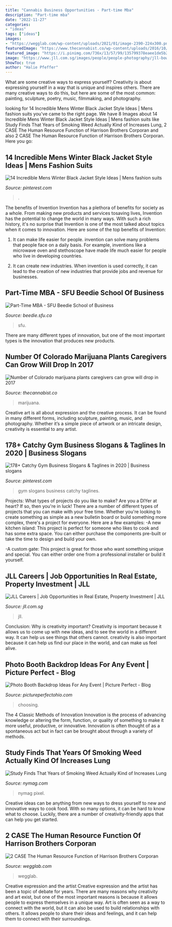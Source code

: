 ```yaml
---
title: "Cannabis Business Opportunities - Part-time Mba"
description: "Part-time mba"
date: "2022-11-27"
categories:
- "ideas"
tags: ["ideas"]
images:
- "https://wegglab.com/wp-content/uploads/2021/01/image-2390-224x300.png"
featuredImage: "https://www.thecannabist.co/wp-content/uploads/2016/10/POTCA6410900_VC_10242016a.jpg"
featured_image: "https://i.pinimg.com/736x/13/57/99/135799378eaee1de5b277648f83a5887.jpg"
image: "https://www.jll.com.sg/images/people/people-photography/jll-bowl-0038.jpg.rendition/cq5dam.web.1280.1280.jpeg"
ShowToc: true
author: "Halie Pfeffer"
---
```



What are some creative ways to express yourself?
Creativity is about expressing yourself in a way that is unique and inspires others. There are many creative ways to do this, but here are some of the most common: painting, sculpture, poetry, music, filmmaking, and photography.

	

		
looking for 14 Incredible Mens Winter Black Jacket Style Ideas | Mens fashion suits you've came to the right page. We have 8 Images about 14 Incredible Mens Winter Black Jacket Style Ideas | Mens fashion suits like Study Finds That Years of Smoking Weed Actually Kind of Increases Lung, 2 CASE The Human Resource Function of Harrison Brothers Corporan and also 2 CASE The Human Resource Function of Harrison Brothers Corporan. Here you go:
		
    
## 14 Incredible Mens Winter Black Jacket Style Ideas | Mens Fashion Suits

<img loading=lazy src="https://i.pinimg.com/736x/e9/60/2a/e9602a09464265602f2d719efe7e8532.jpg" onerror="this.onerror=null;this.src='https://tse4.mm.bing.net/th?id=OIP.BpfR8AuZiykv0b8WGV4RdwHaLG&amp;pid=15.1';" alt="14 Incredible Mens Winter Black Jacket Style Ideas | Mens fashion suits">

_Source: pinterest.com_

>. 

	

The benefits of Invention
Invention has a plethora of benefits for society as a whole. From making new products and services tosaving lives, Invention has the potential to change the world in many ways. With such a rich history, it's no surprise that Invention is one of the most talked about topics when it comes to innovation. Here are some of the top benefits of Invention: 
1. It can make life easier for people. invention can solve many problems that people face on a daily basis. For example, inventions like a microwave oven and stethoscope have made life much easier for people who live in developing countries.

2. It can create new industries. When invention is used correctly, it can lead to the creation of new industries that provide jobs and revenue for businesses.

    
## Part-Time MBA - SFU Beedie School Of Business

<img loading=lazy src="https://beedie.sfu.ca/uploads/Images/Global/Surrey-campus.jpg" onerror="this.onerror=null;this.src='https://tse3.mm.bing.net/th?id=OIP.R-iPpJpWhVNjcQ5Q_xrkKwHaEK&amp;pid=15.1';" alt="Part-Time MBA - SFU Beedie School of Business">

_Source: beedie.sfu.ca_

>sfu. 

	

There are many different types of innovation, but one of the most important types is the innovation that produces new products.

    
## Number Of Colorado Marijuana Plants Caregivers Can Grow Will Drop In 2017

<img loading=lazy src="https://www.thecannabist.co/wp-content/uploads/2016/10/POTCA6410900_VC_10242016a.jpg" onerror="this.onerror=null;this.src='https://tse3.mm.bing.net/th?id=OIP.SSyi4VnZhThEv_smkCxlEQEsDI&amp;pid=15.1';" alt="Number of Colorado marijuana plants caregivers can grow will drop in 2017">

_Source: thecannabist.co_

>marijuana. 

	

Creative art is all about expression and the creative process. It can be found in many different forms, including sculpture, painting, music, and photography. Whether it’s a simple piece of artwork or an intricate design, creativity is essential to any artist.

    
## 178+ Catchy Gym Business Slogans &amp; Taglines In 2020 | Business Slogans

<img loading=lazy src="https://i.pinimg.com/736x/13/57/99/135799378eaee1de5b277648f83a5887.jpg" onerror="this.onerror=null;this.src='https://tse2.mm.bing.net/th?id=OIP.4-57GWbmZvQgV0oMGKfBLgHaLH&amp;pid=15.1';" alt="178+ Catchy Gym Business Slogans &amp; Taglines in 2020 | Business slogans">

_Source: pinterest.com_

>gym slogans business catchy taglines. 

	

Projects: What types of projects do you like to make?
Are you a DIYer at heart? If so, then you're in luck! There are a number of different types of projects that you can make with your free time. Whether you're looking to create something as simple as a new bulletin board or build something more complex, there's a project for everyone. Here are a few examples: 
-A new kitchen island: This project is perfect for someone who likes to cook and has some extra space. You can either purchase the components pre-built or take the time to design and build your own. 

-A custom gate: This project is great for those who want something unique and special. You can either order one from a professional installer or build it yourself.

    
## JLL Careers | Job Opportunities In Real Estate, Property Investment | JLL

<img loading=lazy src="https://www.jll.com.sg/images/people/people-photography/jll-bowl-0038.jpg.rendition/cq5dam.web.1280.1280.jpeg" onerror="this.onerror=null;this.src='https://tse2.mm.bing.net/th?id=OIP.wZn4xKtvimlYm0aDCCKGdAHaFj&amp;pid=15.1';" alt="JLL Careers | Job Opportunities in Real Estate, Property Investment | JLL">

_Source: jll.com.sg_

>jll. 

	

Conclusion: Why is creativity important?
Creativity is important because it allows us to come up with new ideas, and to see the world in a different way. It can help us see things that others cannot. creativity is also important because it can help us find our place in the world, and can make us feel alive.

    
## Photo Booth Backdrop Ideas For Any Event | Picture Perfect - Blog

<img loading=lazy src="https://www.pictureperfectohio.com/blog/wp-content/uploads/2019/11/custom-wedding-backdrops-impressive-decoration-red-carpet-step-and-repeat-backdrop-monograms-company-logos-photo-booth-1-732x1024.jpg" onerror="this.onerror=null;this.src='https://tse4.mm.bing.net/th?id=OIP.D0i_bu_WYa_JA5qF8clYRQHaKX&amp;pid=15.1';" alt="Photo Booth Backdrop Ideas For Any Event | Picture Perfect - Blog">

_Source: pictureperfectohio.com_

>choosing. 

	

The 4 Classic Methods of Innovation
Innovation is the process of advancing knowledge or altering the form, function, or quality of something to make it more useful, productive, or innovative. Innovation is often thought of as a spontaneous act but in fact can be brought about through a variety of methods.

    
## Study Finds That Years Of Smoking Weed Actually Kind Of Increases Lung

<img loading=lazy src="https://pyxis.nymag.com/v1/imgs/ffb/b2c/268bc97284f88b5e3997fae83bf3311aab-11-giantjoint.1x.rsocial.w1200.jpg" onerror="this.onerror=null;this.src='https://tse4.mm.bing.net/th?id=OIP.IV6eSR_fuXXVmx3lNPInJwHaD4&amp;pid=15.1';" alt="Study Finds That Years of Smoking Weed Actually Kind of Increases Lung">

_Source: nymag.com_

>nymag pixel. 

	

Creative ideas can be anything from new ways to dress yourself to new and innovative ways to cook food. With so many options, it can be hard to know what to choose. Luckily, there are a number of creativity-friendly apps that can help you get started.

    
## 2 CASE The Human Resource Function Of Harrison Brothers Corporan

<img loading=lazy src="https://wegglab.com/wp-content/uploads/2021/01/image-2390-224x300.png" onerror="this.onerror=null;this.src='https://tse3.mm.bing.net/th?id=OIP.CFu1vIeYWFhiLFAtuQyAcgAAAA&amp;pid=15.1';" alt="2 CASE The Human Resource Function of Harrison Brothers Corporan">

_Source: wegglab.com_

>wegglab. 

	

Creative expression and the artist
Creative expression and the artist has been a topic of debate for years. There are many reasons why creativity and art exist, but one of the most important reasons is because it allows people to express themselves in a unique way. Art is often seen as a way to connect with the world, but it can also be used to build relationships with others. It allows people to share their ideas and feelings, and it can help them to connect with their surroundings.

